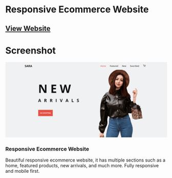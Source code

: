 # Responsive Ecommerce Website
## [View Website](https://eccommerce-web.netlify.app/)
# Screenshot
![](screenshot.PNG)
### Responsive Ecommerce Website
Beautiful responsive ecommerce website, it has multiple sections such as a home, featured products, new arrivals, and much more. Fully responsive and mobile first.

